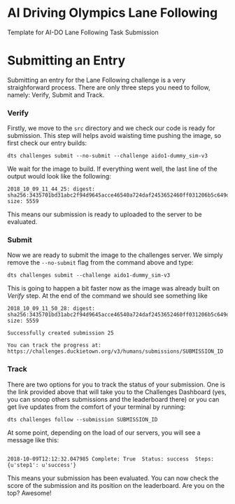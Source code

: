 # AI Driving Olympics Lane Following
Template for AI-DO Lane Following Task Submission 


# Submitting an Entry
Submitting an entry for the Lane Following challenge is a very straighforward process. 
There are only three steps you need to follow, namely: Verify, Submit and Track.

### Verify
Firstly, we move to the `src` directory and we check our code is ready for submission.
This step will helps avoid waisting time pushing the image, so first check our entry builds:

``dts challenges submit --no-submit --challenge aido1-dummy_sim-v3``

We wait for the image to build. If everything went well, the last line of the output would look like the following:

```
2018_10_09_11_44_25: digest: sha256:3435701bd31abc2f94d9645acce46540a724daf2453652460ff031206b5c649d size: 5559
```

This means our submission is ready to uploaded to the server to be evaluated.

### Submit
Now we are ready to submit the image to the challenges server. 
We simply remove the `--no-submit` flag from the command above and type:

`dts challenges submit --challenge aido1-dummy_sim-v3`

This is going to happen a bit faster now as the image was already built on *Verify* step.
At the end of the command we should see something like

```
2018_10_09_11_50_28: digest: sha256:3435701bd31abc2f94d9645acce46540a724daf2453652460ff031206b5c649d size: 5559

Successfully created submission 25

You can track the progress at: https://challenges.duckietown.org/v3/humans/submissions/SUBMISSION_ID
```

### Track
There are two options for you to track the status of your submission.
One is the link provided above that will take you to the Challenges Dashboard (yes, you can snoop others submissions and the leaderboard there) or you can get live updates from the comfort of your terminal by running:

```dts challenges follow --submission SUBMISSION_ID```

At some point, depending on the load of our servers, you will see a message like this:

```

2018-10-09T12:12:32.047985 Complete: True  Status: success  Steps: {u'step1': u'success'}

```
This means your submission has been evaluated.
You can now check the score of the submission and its position on the leaderboard. Are you on the top? Awesome!




